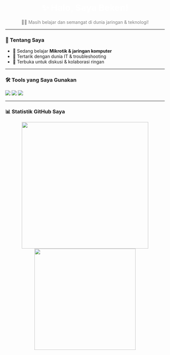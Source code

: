 <!-- Profil GitHub Tema Gelap - Beken -->

<h1 align="center" style="color:white;">✨ Halo, Saya Beken!</h1>
<p align="center" style="color:gray;">🧑‍💻 Masih belajar dan semangat di dunia jaringan & teknologi!</p>

---

### 🧠 Tentang Saya
- 🔧 Sedang belajar **Mikrotik & jaringan komputer**
- 🚀 Tertarik dengan dunia IT & troubleshooting
- 🤝 Terbuka untuk diskusi & kolaborasi ringan

---

### 🛠️ Tools yang Saya Gunakan
<p>
  <img src="https://img.shields.io/badge/-Mikrotik-2D2D2D?style=flat&logo=raspberrypi&logoColor=white" />
  <img src="https://img.shields.io/badge/-VSCode-2D2D2D?style=flat&logo=visual-studio-code&logoColor=blue" />
  <img src="https://img.shields.io/badge/-Windows-2D2D2D?style=flat&logo=windows&logoColor=white" />
</p>

---

### 📊 Statistik GitHub Saya
<p align="center">
  <img src="https://github-readme-stats.vercel.app/api?username=Bekengmg&show_icons=true&theme=onedark" width="400"/>
  <img src="https://github-readme-stats.vercel.app/api/top-langs/?username=Bekengmg&layout=compact&theme=onedark" width="320"/>
</p>
